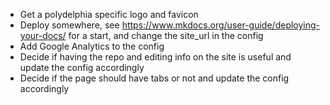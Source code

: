 - Get a polydelphia specific logo and favicon
- Deploy somewhere, see https://www.mkdocs.org/user-guide/deploying-your-docs/ for a start, and change the site_url in the config
- Add Google Analytics to the config
- Decide if having the repo and editing info on the site is useful and update the config accordingly
- Decide if the page should have tabs or not and update the config accordingly
